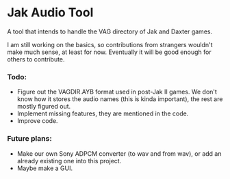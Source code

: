 # Jak Audio Tool

A tool that intends to handle the VAG directory of Jak and Daxter games.

I am still working on the basics, so contributions from strangers wouldn't make much sense, at least for now. Eventually it will be good enough for others to contribute.

### Todo:
- Figure out the VAGDIR.AYB format used in post-Jak II games. We don't know how it stores the audio names (this is kinda important), the rest are mostly figured out.
- Implement missing features, they are mentioned in the code.
- Improve code.

### Future plans:
- Make our own Sony ADPCM converter (to wav and from wav), or add an already existing one into this project.
- Maybe make a GUI.
